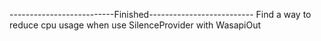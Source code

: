 

--------------------------Finished--------------------------
Find a way to reduce cpu usage when use SilenceProvider with WasapiOut